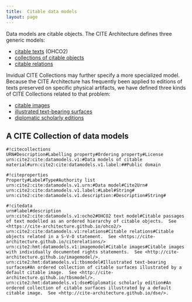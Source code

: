 ```yaml
---
title:  Citable data models
layout: page
---
```


Data models are citable objects.  The CITE Architecture defines three generic models:


-   [citable texts](../ohco2) (OHCO2)
-   [collections of citable objects](../citeobj)
-   [citable relations](../citerelations)


Invidual CITE Collections may further specify a more specialized model.  Because the CITE Architecture has frequently been applied to editions of texts preserved on specific physical artifacts, we have defined three kinds of CITE Collections related to that problem:

-   [citable images](../imagemodel)
-   [illustrated text-bearing surfaces](../tbsmodel)
-   [diplomatic scholarly editions](../dse)


## A CITE Collection of data models



    #!citecollections
    URN#Description#Labelling property#Ordering property#License
    urn:cite2:cite:datamodels.v1:#Data models of citable material#urn:cite2:cite:datamodels.v1.label:##Public domain

    #!citeproperties
    Property#Label#Type#Authority list
    urn:cite2:cite:datamodels.v1.urn:#Data model#Cite2Urn#
    urn:cite2:cite:datamodels.v1.label:#Label#String#
    urn:cite2:cite:datamodels.v1.description:#Description#String#

    #!citedata
    urn#label#description
    urn:cite2:cite:datamodels.v1:ocho2#OHCO2 text model#Citable passages of text modelled as an ordered hierarchy of citable objects.  See <https://cite-architecture.github.io/ohco2/>
    urn:cite2:cite:datamodels.v1:relations#Citable relations#Citable objects related in a S-V-O statement.  See <https://cite-architecture.github.io/citerelations/>
    urn:cite2:hmt:datamodels.v1:imagemodel#Citable images#Citable images with individually documented rights statements.  See <http://cite-architecture.github.io/imagemodel/>.
    urn:cite2:hmt:datamodels.v1:tbsmodel#Illustrated text-bearing surfaces#An ordered collection of citable surfaces illustrated by a default citable image.  See <http://cite-architecture.github.io/tbsmodel/>.
    urn:cite2:hmt:datamodels.v1:dse#Diplomatic scholarly edition#An ordered collection of citable surfaces illustrated by a default citable image.  See <http://cite-architecture.github.io/dse/>.
